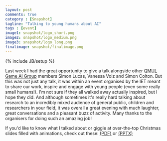 ```yaml
---
layout: post
comments: true
category : [Snapshot]
tagline: "Talking to young humans about AI"
tags : [event]
image1: snapshot/logo_short.png
image2: snapshot/logo_medium.png
image3: snapshot/logo_long.png
finalimage: snapshot/finalimage.png
---
```

{% include JB/setup %}

Last week I had the great opportunity to give a talk alongside other [QMUL Game AI Group](gameai.eecs.qmul.ac.uk) members Simon Lucas, Vanessa Volz and Simon Colton. But this was not just any talk, it was within an event organised by the IET meant to share our work, inspire and engage with young people (even some really small humans!). I'm not sure if they all walked away actually inspired, but I hope they did. And although sometimes it's really hard talking about research to an incredibly mixed audience of general public, children and researchers in your field, it was overall a great evening with much laughter, great conversations and a pleasant buzz of activity. Many thanks to the organisers for doing such an amazing job!

If you'd like to know what I talked about or giggle at over-the-top Christmas slides filled with animations, check out these: [(PDF)](assets/pdf/iet-christmas-lecture.pdf) or [(PPTX)](assets/ppt/iet-christmas-lecture.pptx)
